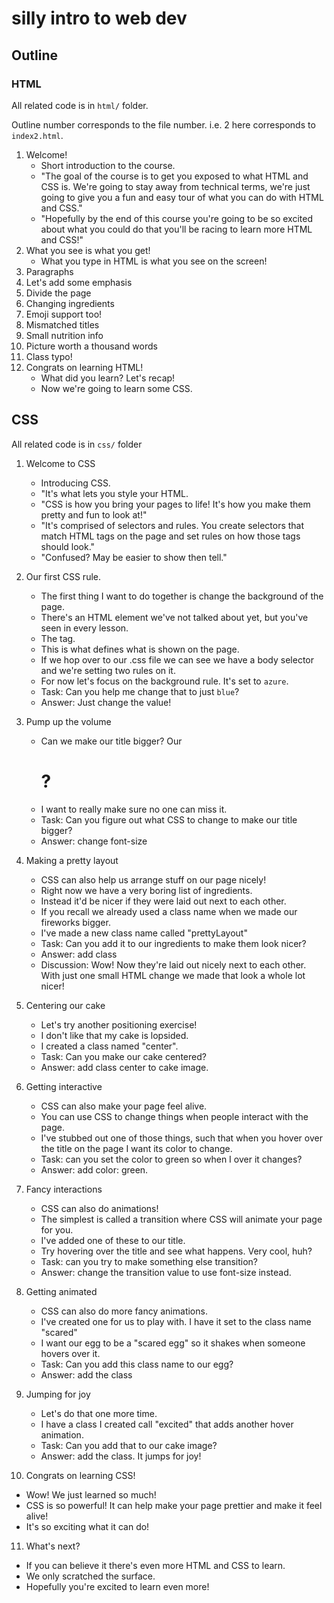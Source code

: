 # silly intro to web dev

## Outline

### HTML

All related code is in `html/` folder.

Outline number corresponds to the file number. i.e. 2 here corresponds to `index2.html`.

1. Welcome!
   - Short introduction to the course.
   - "The goal of the course is to get you exposed to what HTML and CSS is. We're going to stay away from technical terms, we're just going to give you a fun and easy tour of what you can do with HTML and CSS."
   - "Hopefully by the end of this course you're going to be so excited about what you could do that you'll be racing to learn more HTML and CSS!"
2. What you see is what you get!
   - What you type in HTML is what you see on the screen!
3. Paragraphs
4. Let's add some emphasis
5. Divide the page
6. Changing ingredients
7. Emoji support too!
8. Mismatched titles
9. Small nutrition info
10. Picture worth a thousand words
11. Class typo!
12. Congrats on learning HTML!
    - What did you learn? Let's recap!
    - Now we're going to learn some CSS.

## CSS

All related code is in `css/` folder

1. Welcome to CSS

   - Introducing CSS.
   - "It's what lets you style your HTML.
   - "CSS is how you bring your pages to life! It's how you make them pretty and fun to look at!"
   - "It's comprised of selectors and rules. You create selectors that match HTML tags on the page and set rules on how those tags should look."
   - "Confused? May be easier to show then tell."

2. Our first CSS rule.

   - The first thing I want to do together is change the background of the page.
   - There's an HTML element we've not talked about yet, but you've seen in every lesson.
   - The <body> tag.
   - This is what defines what is shown on the page.
   - If we hop over to our .css file we can see we have a body selector and we're setting two rules on it.
   - For now let's focus on the background rule. It's set to `azure`.
   - Task: Can you help me change that to just `blue`?
   - Answer: Just change the value!

3. Pump up the volume

   - Can we make our title bigger? Our <h1>?
   - I want to really make sure no one can miss it.
   - Task: Can you figure out what CSS to change to make our title bigger?
   - Answer: change font-size

4. Making a pretty layout

   - CSS can also help us arrange stuff on our page nicely!
   - Right now we have a very boring list of ingredients.
   - Instead it'd be nicer if they were laid out next to each other.
   - If you recall we already used a class name when we made our fireworks bigger.
   - I've made a new class name called "prettyLayout"
   - Task: Can you add it to our ingredients to make them look nicer?
   - Answer: add class
   - Discussion: Wow! Now they're laid out nicely next to each other. With just one small HTML change we made that look a whole lot nicer!

5. Centering our cake

   - Let's try another positioning exercise!
   - I don't like that my cake is lopsided.
   - I created a class named "center".
   - Task: Can you make our cake centered?
   - Answer: add class center to cake image.

6. Getting interactive

   - CSS can also make your page feel alive.
   - You can use CSS to change things when people interact with the page.
   - I've stubbed out one of those things, such that when you hover over the title on the page
     I want its color to change.
   - Task: can you set the color to green so when I over it changes?
   - Answer: add color: green.

7. Fancy interactions

   - CSS can also do animations!
   - The simplest is called a transition where CSS will animate your page for you.
   - I've added one of these to our title.
   - Try hovering over the title and see what happens. Very cool, huh?
   - Task: can you try to make something else transition?
   - Answer: change the transition value to use font-size instead.

8. Getting animated

   - CSS can also do more fancy animations.
   - I've created one for us to play with. I have it set to the class name "scared"
   - I want our egg to be a "scared egg" so it shakes when someone hovers over it.
   - Task: Can you add this class name to our egg?
   - Answer: add the class

9. Jumping for joy

   - Let's do that one more time.
   - I have a class I created call "excited" that adds another hover animation.
   - Task: Can you add that to our cake image?
   - Answer: add the class. It jumps for joy!

10. Congrats on learning CSS!

- Wow! We just learned so much!
- CSS is so powerful! It can help make your page prettier and make it feel alive!
- It's so exciting what it can do!

11. What's next?

- If you can believe it there's even more HTML and CSS to learn.
- We only scratched the surface.
- Hopefully you're excited to learn even more!
